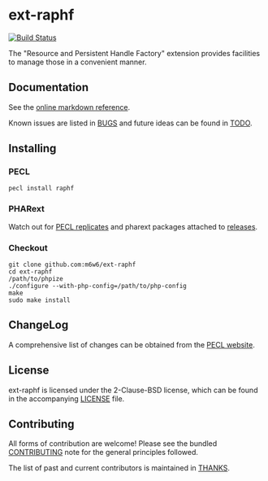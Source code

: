 # ext-raphf

[![Build Status](https://travis-ci.org/m6w6/ext-raphf.svg?branch=master)](https://travis-ci.org/m6w6/ext-raphf)

The "Resource and Persistent Handle Factory" extension provides facilities to manage those in a convenient manner.

## Documentation

See the [online markdown reference](https://mdref.m6w6.name/raphf).

Known issues are listed in [BUGS](./BUGS) and future ideas can be found in [TODO](./TODO).

## Installing

### PECL

	pecl install raphf

### PHARext

Watch out for [PECL replicates](https://replicator.pharext.org?raphf)
and pharext packages attached to [releases](https://github.com/m6w6/ext-raphf/releases).

### Checkout

	git clone github.com:m6w6/ext-raphf
	cd ext-raphf
	/path/to/phpize
	./configure --with-php-config=/path/to/php-config
	make
	sudo make install

## ChangeLog

A comprehensive list of changes can be obtained from the
[PECL website](https://pecl.php.net/package-changelog.php?package=raphf).

## License

ext-raphf is licensed under the 2-Clause-BSD license, which can be found in
the accompanying [LICENSE](./LICENSE) file.

## Contributing

All forms of contribution are welcome! Please see the bundled
[CONTRIBUTING](./CONTRIBUTING.md) note for the general principles followed.

The list of past and current contributors is maintained in [THANKS](./THANKS).

